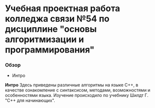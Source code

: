 # Учебная проектная работа колледжа связи №54 по дисциплине "основы алгоритмизации и программирования"



### Обзор
* Интро


**Интро**
Здесь приведены различные алгоритмы на языке C++, в качестве ознакомление с синтаксисом, методами, возможностями и особенностями языка. Изучение происходило по учебнику Шилдт Г. "C++ для начинающих".




